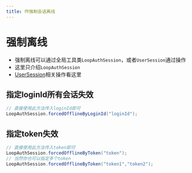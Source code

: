 ```yaml
---
title: 咋强制会话离线
---
```


# 强制离线

- 强制离线可以通过全局工具类`LoopAuthSession`，或者`UserSession`通过操作
- 这里只介绍`LoopAuthSession`
- [UserSession](../context/userSession.md)相关操作看这里

## 指定loginId所有会话失效

```java
// 直接使用此方法传入loginId即可
LoopAuthSession.forcedOfflineByLoginId("loginId");
```

## 指定token失效

```java
// 直接使用此方法传入token即可
LoopAuthSession.forcedOfflineByToken("token");
// 当然你也可以指定多个token
LoopAuthSession.forcedOfflineByToken("token1","token2");
```